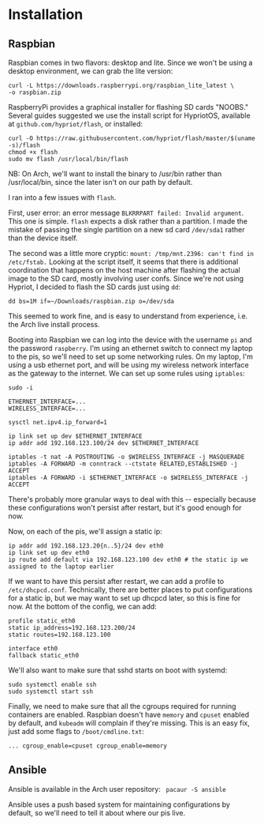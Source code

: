 # Installation

## Raspbian

Raspbian comes in two flavors: desktop and lite. Since we won't be using a desktop environment, we can grab the lite version: 
   ```
   curl -L https://downloads.raspberrypi.org/raspbian_lite_latest \
   -o raspbian.zip
   ```

RaspberryPi provides a graphical installer for flashing SD cards "NOOBS." Several guides suggested we use the install script for HypriotOS, available at `github.com/hypriot/flash`, or installed:
```
curl -O https://raw.githubusercontent.com/hypriot/flash/master/$(uname -s)/flash
chmod +x flash
sudo mv flash /usr/local/bin/flash
```
NB: On Arch, we'll want to install the binary to /usr/bin rather than /usr/local/bin, since the later isn't on our path by default.

I ran into a few issues with `flash`. 

First, user error: an error message `BLKRRPART failed: Invalid argument`. This one is simple. `flash` expects a disk rather than a partition. I made the mistake of passing the single partition on a new sd card `/dev/sda1` rather than the device itself.

The second was a little more cryptic: `mount: /tmp/mnt.2396: can't find in /etc/fstab.` Looking at the script itself, it seems that there is additional coordination that happens on the host machine after flashing the actual image to the SD card, mostly involving user confs. Since we're not using Hypriot, I decided to flash the SD cards just using `dd`:
```
dd bs=1M if=~/Downloads/raspbian.zip o=/dev/sda
```

This seemed to work fine, and is easy to understand from experience, i.e. the Arch live install process.

Booting into Raspbian we can log into the device with the username `pi` and the password `raspberry`. I'm using an ethernet switch to connect my laptop to the pis, so we'll need to set up some networking rules. On my laptop, I'm using a usb ethernet port, and will be using my wireless network interface as the gateway to the internet. We can set up some rules using `iptables`:
```
sudo -i

ETHERNET_INTERFACE=...
WIRELESS_INTERFACE=...

sysctl net.ipv4.ip_forward=1

ip link set up dev $ETHERNET_INTERFACE 
ip addr add 192.168.123.100/24 dev $ETHERNET_INTERFACE 

iptables -t nat -A POSTROUTING -o $WIRELESS_INTERFACE -j MASQUERADE
iptables -A FORWARD -m conntrack --ctstate RELATED,ESTABLISHED -j ACCEPT
iptables -A FORWARD -i $ETHERNET_INTERFACE -o $WIRELESS_INTERFACE -j ACCEPT

```

There's probably more granular ways to deal with this -- especially because these configurations won't persist after restart, but it's good enough for now.

Now, on each of the pis, we'll assign a static ip:
```
ip addr add 192.168.123.20{n..5}/24 dev eth0 
ip link set up dev eth0
ip route add default via 192.168.123.100 dev eth0 # the static ip we assigned to the laptop earlier
```

If we want to have this persist after restart, we can add a profile to `/etc/dhcpcd.conf`. Technically, there are better places to put configurations for a static ip, but we may want to set up dhcpcd later, so this is fine for now. At the bottom of the config, we can add:
```
profile static_eth0
static ip_address=192.168.123.200/24
static routes=192.168.123.100

interface eth0
fallback static_eth0
```

We'll also want to make sure that sshd starts on boot with systemd:
```
sudo systemctl enable ssh
sudo systemctl start ssh
```

Finally, we need to make sure that all the cgroups required for running containers are enabled. Raspbian doesn't have `memory` and `cpuset` enabled by default, and `kubeadm` will complain if they're missing. This is an easy fix, just add some flags to `/boot/cmdline.txt`:
```
... cgroup_enable=cpuset cgroup_enable=memory
```

## Ansible
Ansible is available in the Arch user repository:
`
pacaur -S ansible`

Ansible uses a push based system for maintaining configurations by default, so we'll need to tell it about where our pis live.
